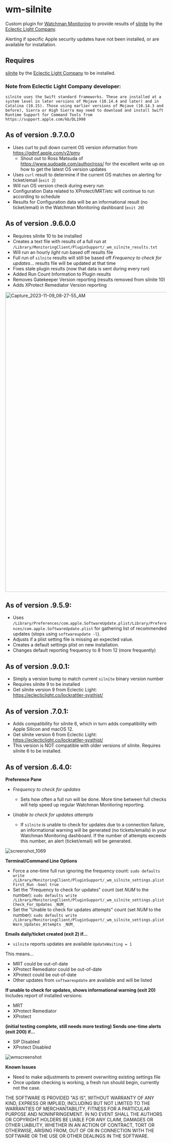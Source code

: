 # wm-silnite
Custom plugin for [Watchman Monitoring](https://www.watchmanmonitoring.com) to provide results of [silnite](https://eclecticlight.co/lockrattler-systhist/) by the [Eclectic Light Company](https://eclecticlight.co).

Alerting if specific Apple security updates have not been installed, or are available for installation.

## Requires 
[silnite](https://eclecticlight.co/lockrattler-systhist/) by the [Eclectic Light Company](https://eclecticlight.co) to be installed.

### Note from Eclectic Light Company developer:
```silnite uses the Swift standard frameworks. These are installed at a system level in later versions of Mojave (10.14.4 and later) and in Catalina (10.15). Those using earlier versions of Mojave (10.14.3 and before), Sierra or High Sierra may need to download and install Swift Runtime Support for Command Tools from https://support.apple.com/kb/DL1998```

## As of version .9.7.0.0
* Uses curl to pull down current OS version information from https://gdmf.apple.com/v2/pmv
	* Shout out to Ross Matsuda of https://www.sudoade.com/author/ross/ for the excellent write up on how to get the latest OS version updates
* Uses `curl` result to determine if the current OS matches on alerting for ticket/email (`exit 2`)
* Will run OS version check during every run
* Configuration Data related to XProtect/MRT/etc will continue to run according to schedule
* Results for Configuration data will be an informational result (no ticket/email) in the Watchman Monitoring dashboard (`exit 20`)

## As of version .9.6.0.0
* Requires silnite 10 to be installed
* Creates a text file with results of a full run at `/Library/MonitoringClient/PluginSupport/_wm_silnite_results.txt`
* Will run an hourly _light_ run based off results file
* Full run of `silnite` results will still be based off _Frequency to check for updates_... results file will be updated at that time
* Fixes stale plugin results (now that data is sent during every run)
* Added Run Count Information to Plugin results
* Removes Gatekeeper Version reporting (results removed from silnite 10)
* Adds XProtect Remediator Version reporting

<img width="935" alt="Capture_2023-11-09_08-27-55_AM" src="https://github.com/macitpros/wm-silnite/assets/17754199/89c1996f-3648-47bb-8cd7-0a5ea225e18c">

## As of version .9.5.9:
* Uses `/Library/Preferences/com.apple.SoftwareUpdate.plist/Library/Preferences/com.apple.SoftwareUpdate.plist` for gathering list of recommended updates (stops using `softwareupdate -l`).
* Adjusts if a plist setting file is missing an expected value.
* Creates a default settings plist on new installation.
* Changes default reporting frequency to 8 from 12 (more frequently)

## As of version .9.0.1:
* Simply a version bump to match current `silnite` binary version number
* Requires silnite 9 to be installed
* Get silnite version 9 from Eclectic Light: https://eclecticlight.co/lockrattler-systhist/

## As of version .7.0.1:
* Adds compatibility for silnite 6, which in turn adds compatibility with Apple Silicon and macOS 12. 
* Get silnite version 6 from Eclectic Light: https://eclecticlight.co/lockrattler-systhist/
* This version is NOT compatible with older versions of silnite. Requires silnite 6 to be installed.


## As of version .6.4.0:

**Preference Pane**
* _Frequency to check for updates_
  * Sets how often a full run will be done. More time between full checks will help speed up regular Watchman Monitoring reporting.

* _Unable to check for updates attempts_
  * If `silnite` is unable to check for updates due to a connection failure, an informational warning will be generated (no tickets/emails) in your Watchman Monitoring dashboard. If the number of attempts exceeds this number, an alert (ticket/email) will be generated.

![screenshot_1069](https://user-images.githubusercontent.com/17754199/64067360-fe427780-cbec-11e9-9725-9d68cdffc0ec.png)

**Terminal/Command Line Options**
* Force a one-time full run ignoring the frequency count: `sudo defaults write /Library/MonitoringClient/PluginSupport/_wm_silnite_settings.plist First_Run -bool true`
* Set the "Frequency to check for updates" count (set _NUM_ to the number): `sudo defaults write /Library/MonitoringClient/PluginSupport/_wm_silnite_settings.plist Check_For_Updates _NUM_`
* Set the "Unable to check for updates attempts" count (set _NUM_ to the number): `sudo defaults write /Library/MonitoringClient/PluginSupport/_wm_silnite_settings.plist Warn_Updates_Attempts _NUM_`

**Emails daily/ticket created (exit 2) if...**
* `silnite` reports updates are available `UpdateWaiting = 1`

This means...
* MRT could be out-of-date
* XProtect Remediator could be out-of-date
* XProtect could be out-of-date
* Other updates from `softwareupdate` are available and will be listed

**If unable to check for updates, shows informational warning (exit 20)**
Includes report of installed versions:
* MRT 
* XProtect Remediator
* XProtect


**(initial testing complete, still needs more testing) Sends one-time alerts (exit 200) if...**
* SIP Disabled
* XProtect Disabled

![wmscreenshot](https://user-images.githubusercontent.com/17754199/63029161-ae865100-be75-11e9-9f38-b70a42c363b3.png)

**Known Issues**
* Need to make adjustments to prevent overwriting existing settings file
* Once update checking is working, a fresh run should begin, currently not the case.

THE SOFTWARE IS PROVIDED "AS IS", WITHOUT WARRANTY OF ANY KIND, EXPRESS OR
IMPLIED, INCLUDING BUT NOT LIMITED TO THE WARRANTIES OF MERCHANTABILITY,
FITNESS FOR A PARTICULAR PURPOSE AND NONINFRINGEMENT. IN NO EVENT SHALL THE
AUTHORS OR COPYRIGHT HOLDERS BE LIABLE FOR ANY CLAIM, DAMAGES OR OTHER
LIABILITY, WHETHER IN AN ACTION OF CONTRACT, TORT OR OTHERWISE, ARISING FROM,
OUT OF OR IN CONNECTION WITH THE SOFTWARE OR THE USE OR OTHER DEALINGS IN
THE SOFTWARE.
